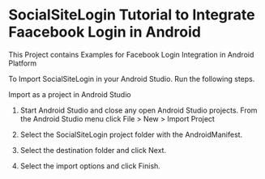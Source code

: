 # SocialSiteLogin Tutorial to Integrate Faacebook Login in Android 

This Project contains Examples for Facebook Login Integration in Android Platform

To Import SocialSiteLogin in your Android Studio. Run the following steps.

Import as a project in Android Studio
1. Start Android Studio and close any open Android Studio projects.
From the Android Studio menu click File > New > Import Project

2. Select the SocialSiteLogin project folder with the AndroidManifest.

3. Select the destination folder and click Next.

4. Select the import options and click Finish.



